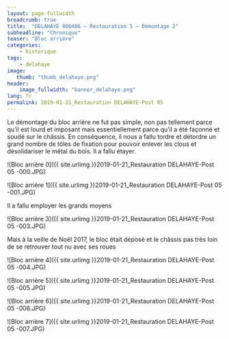 ```yaml
---
layout: page-fullwidth
breadcrumb: true
title:  "DELAHAYE 800486 – Restauration 5 – Démontage 2"
subheadline: "Chronique"
teaser: "Bloc arrière"
categories:
    - historique
tags:
    - delahaye
image:
   thumb: "thumb_delahaye.png"
header:
    image_fullwidth: "banner_delahaye.png"
lang: fr
permalink: 2019-01-21_Restauration DELAHAYE-Post 05
---
```

Le démontage du bloc arrière ne fut pas simple, non pas tellement parce qu’il est lourd et imposant mais essentiellement parce qu’il a été façonné et soudé sur le châssis.
En conséquence, il nous a fallu tordre et détordre un grand nombre de tôles de fixation pour pouvoir enlever les clous et désolidariser le métal du bois.
Il a fallu étayer.

![Bloc arrière 0]({{ site.urlimg }}2019-01-21_Restauration DELAHAYE-Post 05 -000.JPG)

![Bloc arrière 1]({{ site.urlimg }}2019-01-21_Restauration DELAHAYE-Post 05 -001.JPG)



Il a fallu employer les grands moyens

![Bloc arrière 3]({{ site.urlimg }}2019-01-21_Restauration DELAHAYE-Post 05 -003.JPG)



Mais à la veille de Noël 2017, le bloc était déposé et le châssis pas très loin de se retrouver tout nu avec ses roues

![Bloc arrière 4]({{ site.urlimg }}2019-01-21_Restauration DELAHAYE-Post 05 -004.JPG)

![Bloc arrière 5]({{ site.urlimg }}2019-01-21_Restauration DELAHAYE-Post 05 -005.JPG)

![Bloc arrière 6]({{ site.urlimg }}2019-01-21_Restauration DELAHAYE-Post 05 -006.JPG)

![Bloc arrière 7]({{ site.urlimg }}2019-01-21_Restauration DELAHAYE-Post 05 -007.JPG)
